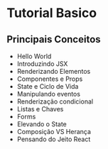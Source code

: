 <h1>Tutorial Basico</h1>
<h2>Principais Conceitos</h2>
<ul>
  <li>Hello World</li>
  <li>Introduzindo JSX</li>
  <li>Renderizando Elementos</li>
  <li>Componentes e Props</li>
  <li>State e Ciclo de Vida</li>
  <li>Manipulando eventos</li>
  <li>Renderização condicional</li>
  <li>Listas e Chaves</li>
  <li>Forms</li>
  <li>Elevando o State</li>
  <li>Composição VS Herança</li>
  <li>Pensando do Jeito React</li>
</ul>